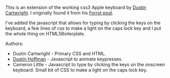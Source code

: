 This is an extension of the working css3 Apple keyboard by [Dustin Cartwright](http://noxxten.com/). I originally found it from his [Forrst post](http://forr.st/~thx).

I've added the javascript that allows for typing by clicking the keys on the keyboard, a few lines of css to make a light on the caps lock key and I put the whole thing on HTML5Boilerplate.

Authors:

- Dustin Cartwright - Primary CSS and HTML.
- [Dustin Hoffman](http://www.breefield.com/) - Javascript to animate keypresses.
- Cameron Little - Javascript to type by clicking the keys on the onscreen keyboard. Small bit of CSS to make a light on the caps lock key.